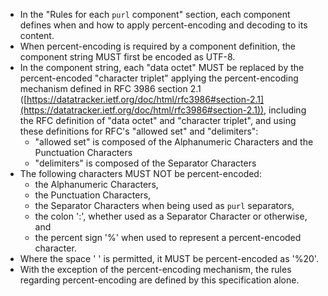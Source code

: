 
-   In the \"Rules for each `purl` component\" section, each component
    defines when and how to apply percent-encoding and decoding to its
    content.
-   When percent-encoding is required by a component definition, the
    component string MUST first be encoded as UTF-8.
-   In the component string, each \"data octet\" MUST be replaced by the
    percent-encoded \"character triplet\" applying the percent-encoding
    mechanism defined in RFC 3986 section 2.1
    ([https://datatracker.ietf.org/doc/html/rfc3986#section-2.1](https://datatracker.ietf.org/doc/html/rfc3986#section-2.1)),
    including the RFC definition of \"data octet\" and \"character
    triplet\", and using these definitions for RFC\'s \"allowed set\"
    and \"delimiters\":
    -   \"allowed set\" is composed of the Alphanumeric Characters and
        the Punctuation Characters
    -   \"delimiters\" is composed of the Separator Characters
-   The following characters MUST NOT be percent-encoded:
    -   the Alphanumeric Characters,
    -   the Punctuation Characters,
    -   the Separator Characters when being used as `purl` separators,
    -   the colon \':\', whether used as a Separator Character or
        otherwise, and
    -   the percent sign \'%\' when used to represent a percent-encoded
        character.
-   Where the space \' \' is permitted, it MUST be percent-encoded as
    \'%20\'.
-   With the exception of the percent-encoding mechanism, the rules
    regarding percent-encoding are defined by this specification alone.

